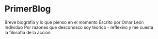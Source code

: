 # PrimerBlog
Breve biografía y lo que pienso en el momento
Escrito por Omar León Individuo
Por razones que desconosco soy teorico - reflexivo y me cuesta la filosofía de la acción